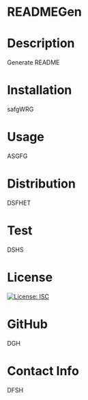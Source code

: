 # READMEGen
  # Description
   Generate README
  # Installation
   safgWRG
  # Usage
   ASGFG
  # Distribution
   DSFHET
  # Test
   DSHS
  # License
   [![License: ISC](https://img.shields.io/badge/License-ISC-blue.svg)](https://opensource.org/licenses/ISC)
   # GitHub
   DGH
   # Contact Info
   DFSH

   